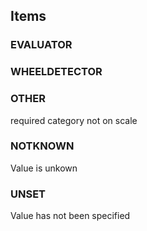

<!-- end of short definition -->
## Items

### EVALUATOR


### WHEELDETECTOR


### OTHER
required category not on scale

### NOTKNOWN
Value is unkown

### UNSET
Value has not been specified
